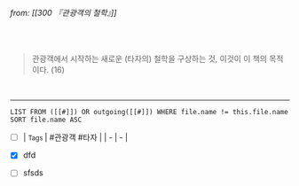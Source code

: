 ###### from: [[300 『관광객의 철학』]]  
<br/>

>관광객에서 시작하는 새로운 (타자의) 철학을 구상하는 것, 이것이 이 책의 목적이다. (16)  

<br/>

---

```dataview 
LIST FROM ([[#]]) OR outgoing([[#]]) WHERE file.name != this.file.name SORT file.name ASC 
```
- [ ] | <small> Tags </small> | #관광객  #타자 |
| - | - |

- [x] dfd
- [ ] sfsds